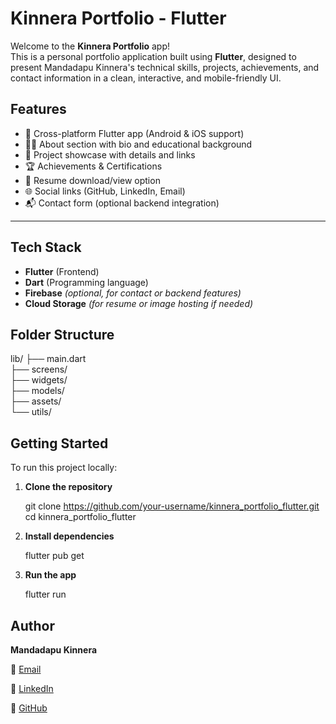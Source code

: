 
# Kinnera Portfolio - Flutter

Welcome to the **Kinnera Portfolio** app!  
This is a personal portfolio application built using **Flutter**, designed to present Mandadapu Kinnera's technical skills, projects, achievements, and contact information in a clean, interactive, and mobile-friendly UI.


##  Features

- 📱 Cross-platform Flutter app (Android & iOS support)
- 🧑‍💻 About section with bio and educational background
- 💼 Project showcase with details and links
- 🏆 Achievements & Certifications
- 📄 Resume download/view option
- 🌐 Social links (GitHub, LinkedIn, Email)
- 📬 Contact form (optional backend integration)

---

##  Tech Stack

- **Flutter** (Frontend)
- **Dart** (Programming language)
- **Firebase** *(optional, for contact or backend features)*
- **Cloud Storage** *(for resume or image hosting if needed)*


## Folder Structure

lib/
├── main.dart               
├── screens/                
├── widgets/                
├── models/                
├── assets/                 
└── utils/                 


##  Getting Started

To run this project locally:

1. **Clone the repository**  
   
   git clone https://github.com/your-username/kinnera_portfolio_flutter.git
   cd kinnera_portfolio_flutter

2. **Install dependencies**

 
   flutter pub get
  

3. **Run the app**

   
   flutter run

##  Author

**Mandadapu Kinnera**

📧 [Email](mandadapukinnera@gmail.com)

🔗 [LinkedIn](www.linkedin.com/in/kinnera-mandadapu-b20668303)

🐙 [GitHub](https://github.com/Mandadapu-Kinnera)

